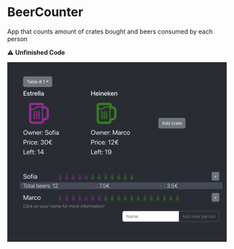 # BeerCounter
App that counts amount of crates bought and beers consumed by each person

:warning: **Unfinished Code**

![plot](./public/App.png)

